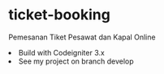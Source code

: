 # ticket-booking
Pemesanan Tiket Pesawat dan Kapal Online

<li>Build with Codeigniter 3.x</li>

<li>See my project on branch develop</li>
